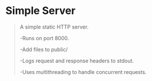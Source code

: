 Simple Server
=============

>A simple static HTTP server. 
>
>-Runs on port 8000.
>
>-Add files to public/
>
>-Logs request and response headers to stdout.
>
>-Uses multithreading to handle concurrent requests.
>

